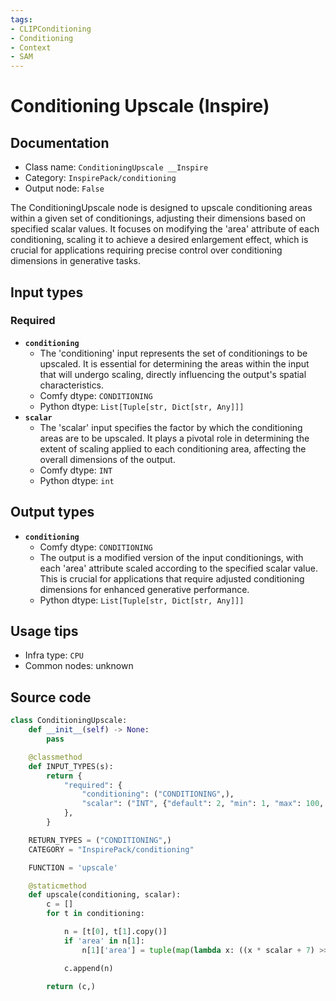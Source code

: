 ```yaml
---
tags:
- CLIPConditioning
- Conditioning
- Context
- SAM
---
```


# Conditioning Upscale (Inspire)
## Documentation
- Class name: `ConditioningUpscale __Inspire`
- Category: `InspirePack/conditioning`
- Output node: `False`

The ConditioningUpscale node is designed to upscale conditioning areas within a given set of conditionings, adjusting their dimensions based on specified scalar values. It focuses on modifying the 'area' attribute of each conditioning, scaling it to achieve a desired enlargement effect, which is crucial for applications requiring precise control over conditioning dimensions in generative tasks.
## Input types
### Required
- **`conditioning`**
    - The 'conditioning' input represents the set of conditionings to be upscaled. It is essential for determining the areas within the input that will undergo scaling, directly influencing the output's spatial characteristics.
    - Comfy dtype: `CONDITIONING`
    - Python dtype: `List[Tuple[str, Dict[str, Any]]]`
- **`scalar`**
    - The 'scalar' input specifies the factor by which the conditioning areas are to be upscaled. It plays a pivotal role in determining the extent of scaling applied to each conditioning area, affecting the overall dimensions of the output.
    - Comfy dtype: `INT`
    - Python dtype: `int`
## Output types
- **`conditioning`**
    - Comfy dtype: `CONDITIONING`
    - The output is a modified version of the input conditionings, with each 'area' attribute scaled according to the specified scalar value. This is crucial for applications that require adjusted conditioning dimensions for enhanced generative performance.
    - Python dtype: `List[Tuple[str, Dict[str, Any]]]`
## Usage tips
- Infra type: `CPU`
- Common nodes: unknown


## Source code
```python
class ConditioningUpscale:
    def __init__(self) -> None:
        pass

    @classmethod
    def INPUT_TYPES(s):
        return {
            "required": {
                "conditioning": ("CONDITIONING",),
                "scalar": ("INT", {"default": 2, "min": 1, "max": 100, "step": 0.5}),
            },
        }

    RETURN_TYPES = ("CONDITIONING",)
    CATEGORY = "InspirePack/conditioning"

    FUNCTION = 'upscale'

    @staticmethod
    def upscale(conditioning, scalar):
        c = []
        for t in conditioning:

            n = [t[0], t[1].copy()]
            if 'area' in n[1]:
                n[1]['area'] = tuple(map(lambda x: ((x * scalar + 7) >> 3) << 3, n[1]['area']))

            c.append(n)

        return (c,)

```
